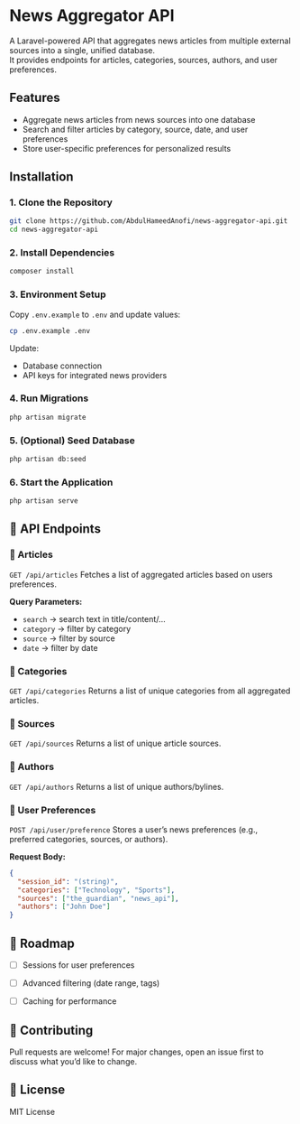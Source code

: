 # News Aggregator API

A Laravel-powered API that aggregates news articles from multiple external sources into a single, unified database.  
It provides endpoints for articles, categories, sources, authors, and user preferences.


## Features
- Aggregate news articles from news sources into one database
- Search and filter articles by category, source, date, and user preferences
- Store user-specific preferences for personalized results


## Installation

### 1. Clone the Repository
```bash
git clone https://github.com/AbdulHameedAnofi/news-aggregator-api.git
cd news-aggregator-api
````

### 2. Install Dependencies

```bash
composer install
```

### 3. Environment Setup

Copy `.env.example` to `.env` and update values:

```bash
cp .env.example .env
```

Update:

* Database connection
* API keys for integrated news providers

### 4. Run Migrations

```bash
php artisan migrate
```

### 5. (Optional) Seed Database

```bash
php artisan db:seed
```

### 6. Start the Application

```bash
php artisan serve
```


## 📡 API Endpoints

### 🔹 Articles

`GET /api/articles`
Fetches a list of aggregated articles based on users preferences.

**Query Parameters:**

* `search` → search text in title/content/...
* `category` → filter by category
* `source` → filter by source
* `date` → filter by date


### 🔹 Categories

`GET /api/categories`
Returns a list of unique categories from all aggregated articles.


### 🔹 Sources

`GET /api/sources`
Returns a list of unique article sources.


### 🔹 Authors

`GET /api/authors`
Returns a list of unique authors/bylines.


### 🔹 User Preferences

`POST /api/user/preference`
Stores a user’s news preferences (e.g., preferred categories, sources, or authors).

**Request Body:**

```json
{
  "session_id": "(string)",
  "categories": ["Technology", "Sports"],
  "sources": ["the_guardian", "news_api"],
  "authors": ["John Doe"]
}
```


## 📝 Roadmap

* [ ] Sessions for user preferences
* [ ] Advanced filtering (date range, tags)
* [ ] Caching for performance


## 🤝 Contributing

Pull requests are welcome! For major changes, open an issue first to discuss what you’d like to change.


## 📄 License

MIT License

```